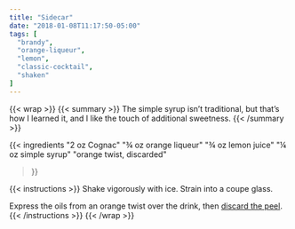 ```yaml
---
title: "Sidecar"
date: "2018-01-08T11:17:50-05:00"
tags: [
  "brandy",
  "orange-liqueur",
  "lemon",
  "classic-cocktail",
  "shaken"
]
---
```

{{< wrap >}}
{{< summary >}}
The simple syrup isn’t traditional, but that’s how I learned it, and I like the touch of additional sweetness.
{{< /summary >}}

{{< ingredients
  "2 oz Cognac"
  "¾ oz orange liqueur"
  "¾ oz lemon juice"
  "¼ oz simple syrup"
  "orange twist, discarded"
>}}

{{< instructions >}}
Shake vigorously with ice. Strain into a coupe glass.

Express the oils from an orange twist over the drink, then [discard the peel](/techniques/twist/#discarding).
{{< /instructions >}}
{{< /wrap >}}
